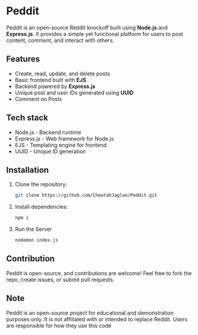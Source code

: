 # Peddit

Peddit is an open-source Reddit knockoff built using **Node.js** and **Express.js**. It provides a simple yet functional platform for users to post content, comment, and interact with others.

## Features

- Create, read, update, and delete posts
- Basic frontend built with **EJS**
- Backend powered by **Express.js**
- Unique post and user IDs generated using **UUID**
- Comment on Posts

## Tech stack
- Node.js - Backend runtime
- Express.js - Web framework for Node.js
- EJS - Templating engine for frontend
- UUID - Unique ID generation

## Installation

1. Clone the repository:
   ```sh
   git clone https://github.com/CheetahJaglan/Peddit.git
   ```
2. Install dependencies:
   ```sh
   npm i
   ```
3. Run the Server
   ```sh
   nodemon index.js
   ```

## Contribution
Peddit is open-source, and contributions are welcome! Feel free to fork the repo, create issues, or submit pull requests.

## Note
Peddit is an open-source project for educational and demonstration purposes only. It is not affiliated with or intended to replace Reddit. Users are responsible for how they use this code

